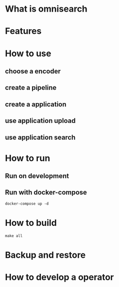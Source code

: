 # What is omnisearch
# Features
# How to use
## choose a encoder
## create a pipeline
## create a application
## use application upload
## use application search
# How to run
## Run on development
## Run with docker-compose

    docker-compose up -d

# How to build

    make all

# Backup and restore
# How to develop a operator

